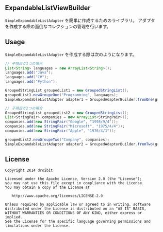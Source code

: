 ## ExpandableListViewBuilder
`SimpleExpandableListAdapter` を簡単に作成するためのライブラリ。
アダプタを作成する際の面倒なコレクションの管理を行います。

## Usage
`SimpleExpandableListAdapter` を作成する際は次のようになります。

``` java
// 子項目が1つの場合
List<String> languages = new ArrayList<String>();
languages.add("Java");
languages.add("C#");
languages.add("Python");

GroupedStringList groupedList1 = new GroupedStringList();
groupedList1.newGroupeOne("Programming", languages);
SimpleExpandableListAdapter adapter1 = GroupedAdapterBuilder.fromOne(groupedList1);

// 子項目が2つの場合
GroupedStringList groupedList2 = new GroupedStringList();
List<StringPair> companies = new ArrayList<StringPair>();
companies.add(new StringPair("Google", "1998/9/4"));
companies.add(new StringPair("Microsoft", "1975/4/4"));
companies.add(new StringPair("Apple", "1976/4/1"));

groupedList2.newGroupeTwo("Company", companies);
SimpleExpandableListAdapter adapter2 = GroupedAdapterBuilder.fromTwo(groupedList2);
```

## License

    Copyright 2014 droibit

    Licensed under the Apache License, Version 2.0 (the "License");
    you may not use this file except in compliance with the License.
    You may obtain a copy of the License at

       http://www.apache.org/licenses/LICENSE-2.0

    Unless required by applicable law or agreed to in writing, software
    distributed under the License is distributed on an "AS IS" BASIS,
    WITHOUT WARRANTIES OR CONDITIONS OF ANY KIND, either express or implied.
    See the License for the specific language governing permissions and
    limitations under the License.
